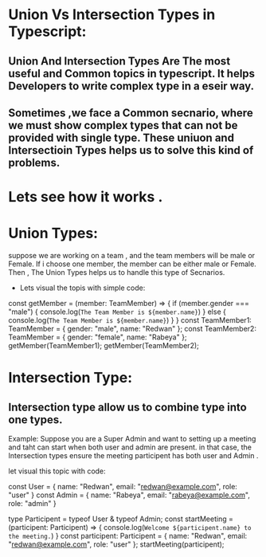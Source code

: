 # Union  Vs Intersection Types in Typescript:

## Union And Intersection Types Are The most useful and Common topics in typescript. It helps Developers to write complex type in a eseir way.

## Sometimes ,we face a Common secnario, where we must show complex types that can not be provided with single type. These uniuon and Intersectioin Types helps us to solve this kind of problems.

# Lets see how it works .

# Union Types:

suppose we are working on a team , and the team members will be male or Female. If i choose one member, the member can be either male or Female.
Then , The Union Types helps us to handle this type of Secnarios.

* Lets visual the topis with simple code:


const getMember = (member: TeamMember) => {
    if (member.gender === "male") {
        console.log(`The Team Member is ${member.name}`)
    } else {
        console.log(`The Team Member is ${member.name}`)
    }
}
const TeamMember1: TeamMember = { gender: "male", name: "Redwan" };
const TeamMember2: TeamMember = { gender: "female", name: "Rabeya" };
getMember(TeamMember1);
getMember(TeamMember2);


# Intersection Type:
## Intersection type allow us to combine type into one types.

Example: Suppose you are a Super Admin and want to setting up a meeting and taht can start when both user and admin are present. in that case, the Intersection types ensure the meeting participent has both user and Admin .

let visual this topic with code:


const User = { name: "Redwan", email: "redwan@example.com", role: "user" }
const Admin = { name: "Rabeya", email: "rabeya@example.com", role: "admin" }

type Participent = typeof User & typeof Admin;
const startMeeting = (participent: Participent) => {
    console.log(`Welcome ${participent.name} to the meeting.`)
}
const participent: Participent = { name: "Redwan", email: "redwan@example.com", role: "user" };
startMeeting(participent);